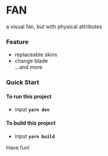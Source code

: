 # FAN  

a visual fan, but with physical attributes  

### Feature  
- replaceable skins  
- change blade  
...and more  

### Quick Start  

#### To run this project  

- input  **`yarn dev`**  

#### To build this project  

- input **`yarn build`**  

Have fun!